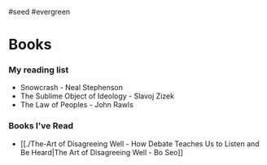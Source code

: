 #seed #evergreen 
# Books

### My reading list
- Snowcrash - Neal Stephenson
- The Sublime Object of Ideology - Slavoj Zizek
- The Law of Peoples - John Rawls

### Books I've Read
* [[./The-Art of Disagreeing Well - How Debate Teaches Us to Listen and Be Heard|The Art of Disagreeing Well - Bo Seo]]